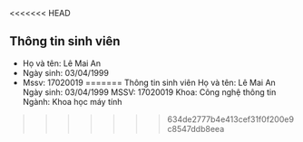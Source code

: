 <<<<<<< HEAD
## Thông tin sinh viên
- Họ và tên: Lê Mai An
- Ngày sinh: 03/04/1999
- Mssv: 17020019
=======
Thông tin sinh viên
Họ và tên: Lê Mai An
Ngày sinh: 03/04/1999
MSSV: 17020019
Khoa: Công nghệ thông tin
Ngành: Khoa học máy tính
>>>>>>> 634de2777b4e413cef31f0f200e9c8547ddb8eea
